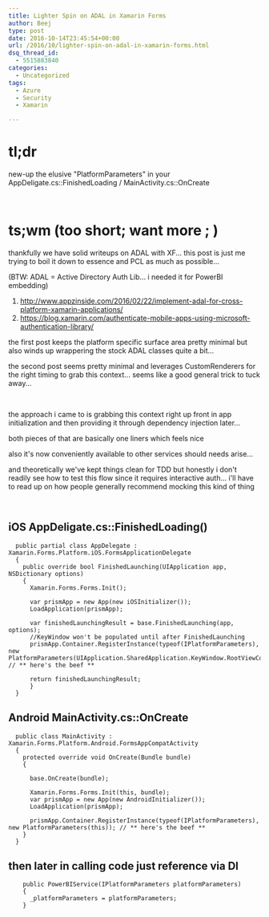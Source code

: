 ```yaml
---
title: Lighter Spin on ADAL in Xamarin Forms
author: Beej
type: post
date: 2016-10-14T23:45:54+00:00
url: /2016/10/lighter-spin-on-adal-in-xamarin-forms.html
dsq_thread_id:
  - 5515883840
categories:
  - Uncategorized
tags:
  - Azure
  - Security
  - Xamarin

---
```

# tl;dr

new-up the elusive "PlatformParameters" in your AppDeligate.cs::FinishedLoading / MainActivity.cs::OnCreate
  
&nbsp;

# ts;wm (too short; want more ; )

thankfully we have solid writeups on ADAL with XF... this post is just me trying to boil it down to essence and PCL as much as possible...
  
(BTW: ADAL = Active Directory Auth Lib... i needed it for PowerBI embedding)

  1. <http://www.appzinside.com/2016/02/22/implement-adal-for-cross-platform-xamarin-applications/>
  2. <https://blog.xamarin.com/authenticate-mobile-apps-using-microsoft-authentication-library/>

the first post keeps the platform specific surface area pretty minimal but also winds up wrappering the stock ADAL classes quite a bit...
  
the second post seems pretty minimal and leverages CustomRenderers for the right timing to grab this context... seems like a good general trick to tuck away...
  
&nbsp;

the approach i came to is grabbing this context right up front in app initialization and then providing it through dependency injection later...
  
both pieces of that are basically one liners which feels nice
  
also it's now conveniently available to other services should needs arise...
  
and theoretically we've kept things clean for TDD but honestly i don't readily see how to test this flow since it requires interactive auth... i'll have to read up on how people generally recommend mocking this kind of thing
  
&nbsp;

## iOS AppDeligate.cs::FinishedLoading()

      public partial class AppDelegate : Xamarin.Forms.Platform.iOS.FormsApplicationDelegate
      {
        public override bool FinishedLaunching(UIApplication app, NSDictionary options)
        {
          Xamarin.Forms.Forms.Init();
    
          var prismApp = new App(new iOSInitializer());
          LoadApplication(prismApp);
    
          var finishedLaunchingResult = base.FinishedLaunching(app, options);
          //KeyWindow won't be populated until after FinishedLaunching
          prismApp.Container.RegisterInstance(typeof(IPlatformParameters), new PlatformParameters(UIApplication.SharedApplication.KeyWindow.RootViewController)); // ** here's the beef **
    
          return finishedLaunchingResult;
          }
      }
    

## Android MainActivity.cs::OnCreate

      public class MainActivity : Xamarin.Forms.Platform.Android.FormsAppCompatActivity
      {
        protected override void OnCreate(Bundle bundle)
        {
    
          base.OnCreate(bundle);
    
          Xamarin.Forms.Forms.Init(this, bundle);
          var prismApp = new App(new AndroidInitializer());
          LoadApplication(prismApp);
    
          prismApp.Container.RegisterInstance(typeof(IPlatformParameters), new PlatformParameters(this)); // ** here's the beef **
        }
      }
    

## then later in calling code just reference via DI

        public PowerBIService(IPlatformParameters platformParameters)
        {
          _platformParameters = platformParameters;
        }